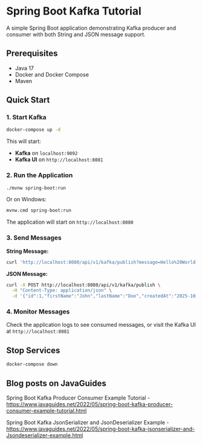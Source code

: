 # Spring Boot Kafka Tutorial

A simple Spring Boot application demonstrating Kafka producer and consumer with both String and JSON message support.

## Prerequisites

- Java 17
- Docker and Docker Compose
- Maven

## Quick Start

### 1. Start Kafka

```bash
docker-compose up -d
```

This will start:
- **Kafka** on `localhost:9092`
- **Kafka UI** on `http://localhost:8081`

### 2. Run the Application

```bash
./mvnw spring-boot:run
```

Or on Windows:
```bash
mvnw.cmd spring-boot:run
```

The application will start on `http://localhost:8080`

### 3. Send Messages

**String Message:**
```bash
curl 'http://localhost:8080/api/v1/kafka/publish?message=Hello%20World!'
```

**JSON Message:**
```bash
curl -X POST http://localhost:8080/api/v1/kafka/publish \
  -H "Content-Type: application/json" \
  -d '{"id":1,"firstName":"John","lastName":"Doe","createdAt":"2025-10-29T12:30:45.999Z"}'
```

### 4. Monitor Messages

Check the application logs to see consumed messages, or visit the Kafka UI at `http://localhost:8081`

## Stop Services

```bash
docker-compose down
```

## Blog posts on JavaGuides
Spring Boot Kafka Producer Consumer Example Tutorial - https://www.javaguides.net/2022/05/spring-boot-kafka-producer-consumer-example-tutorial.html

Spring Boot Kafka JsonSerializer and JsonDeserializer Example - https://www.javaguides.net/2022/05/spring-boot-kafka-jsonserializer-and-Jsondeserializer-example.html
